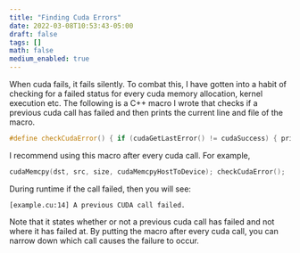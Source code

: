 ```yaml
---
title: "Finding Cuda Errors"
date: 2022-03-08T10:53:43-05:00
draft: false
tags: []
math: false
medium_enabled: true
---
```


When cuda fails, it fails silently. To combat this, I have gotten into a habit of checking for a failed status for every cuda memory allocation, kernel execution etc. The following is a C++ macro I wrote that checks if a previous cuda call has failed and then prints the current line and file of the macro.

```c++
#define checkCudaError() { if (cudaGetLastError() != cudaSuccess) { printf("[%s:%d] A previous CUDA call failed.\n", __FILE__, __LINE__); }
```

I recommend using this macro after every cuda call. For example,

```c++
cudaMemcpy(dst, src, size, cudaMemcpyHostToDevice); checkCudaError();
```

During runtime if the call failed, then you will see:

```
[example.cu:14] A previous CUDA call failed.
```

Note that it states whether or not a previous cuda call has failed and not where it has failed at. By putting the macro after every cuda call, you can narrow down which call causes the failure to occur.